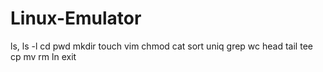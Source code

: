 # Linux-Emulator
ls, ls -l 
cd
pwd
mkdir 
touch
vim
chmod 
cat
sort
uniq
grep
wc
head
tail
tee
cp
mv
rm
ln
exit
